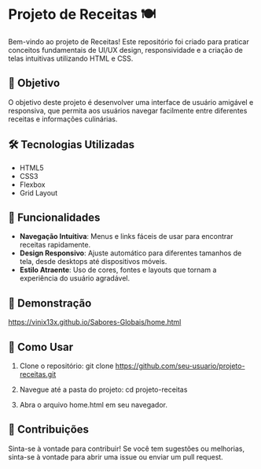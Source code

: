 # Projeto de Receitas 🍽️

Bem-vindo ao projeto de Receitas! Este repositório foi criado para praticar conceitos fundamentais de UI/UX design, responsividade e a criação de telas intuitivas utilizando HTML e CSS.

## 🎯 Objetivo

O objetivo deste projeto é desenvolver uma interface de usuário amigável e responsiva, que permita aos usuários navegar facilmente entre diferentes receitas e informações culinárias.

## 🛠 Tecnologias Utilizadas

- HTML5
- CSS3
- Flexbox
- Grid Layout

## 🌟 Funcionalidades

- **Navegação Intuitiva**: Menus e links fáceis de usar para encontrar receitas rapidamente.
- **Design Responsivo**: Ajuste automático para diferentes tamanhos de tela, desde desktops até dispositivos móveis.
- **Estilo Atraente**: Uso de cores, fontes e layouts que tornam a experiência do usuário agradável.

## 📱 Demonstração

https://vinix13x.github.io/Sabores-Globais/home.html

## 🚀 Como Usar

1. Clone o repositório:
   git clone https://github.com/seu-usuario/projeto-receitas.git

2. Navegue até a pasta do projeto:
cd projeto-receitas

3. Abra o arquivo home.html em seu navegador.



## 🤝 Contribuições
Sinta-se à vontade para contribuir! Se você tem sugestões ou melhorias, sinta-se à vontade para abrir uma issue ou enviar um pull request.
